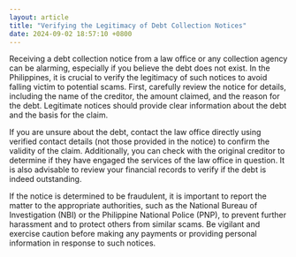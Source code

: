 ```yaml
---
layout: article
title: "Verifying the Legitimacy of Debt Collection Notices"
date: 2024-09-02 18:57:10 +0800
---
```


<p>Receiving a debt collection notice from a law office or any collection agency can be alarming, especially if you believe the debt does not exist. In the Philippines, it is crucial to verify the legitimacy of such notices to avoid falling victim to potential scams. First, carefully review the notice for details, including the name of the creditor, the amount claimed, and the reason for the debt. Legitimate notices should provide clear information about the debt and the basis for the claim.</p><p>If you are unsure about the debt, contact the law office directly using verified contact details (not those provided in the notice) to confirm the validity of the claim. Additionally, you can check with the original creditor to determine if they have engaged the services of the law office in question. It is also advisable to review your financial records to verify if the debt is indeed outstanding.</p><p>If the notice is determined to be fraudulent, it is important to report the matter to the appropriate authorities, such as the National Bureau of Investigation (NBI) or the Philippine National Police (PNP), to prevent further harassment and to protect others from similar scams. Be vigilant and exercise caution before making any payments or providing personal information in response to such notices.</p>